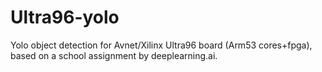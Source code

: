 # Ultra96-yolo
Yolo object detection for Avnet/Xilinx Ultra96 board (Arm53 cores+fpga), based on a school assignment by deeplearning.ai.

